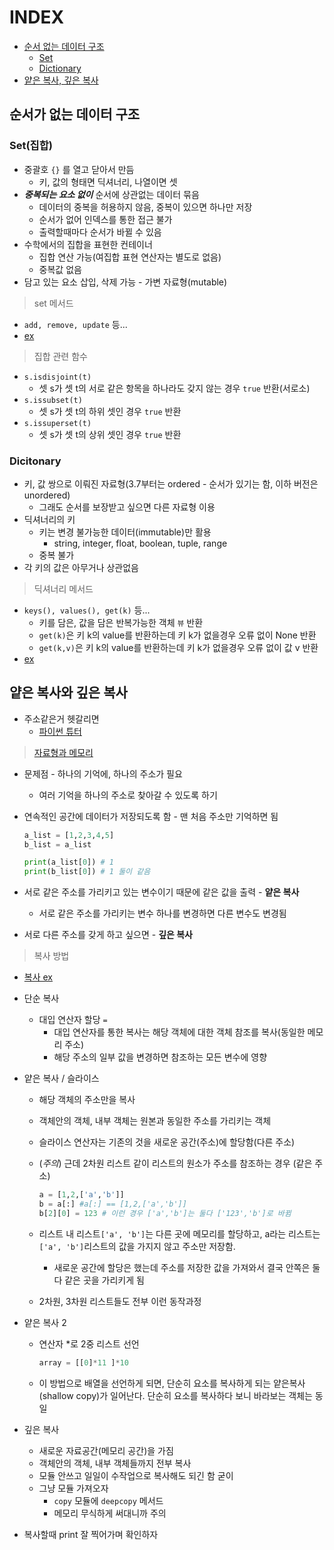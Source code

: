 # INDEX

* [순서 없는 데이터 구조](#순서가-없는-데이터-구조)
  * [Set](#set집합)
  * [Dictionary](#dicitonary)
* [얕은 복사, 깊은 복사](#얕은-복사와-깊은-복사)

## 순서가 없는 데이터 구조

### Set(집합)

* 중괄호 `{}` 를 열고 닫아서 만듬
  * 키, 값의 형태면 딕셔너리, 나열이면 셋
* ***중복되는 요소 없이*** 순서에 상관없는 데이터 묶음
  * 데이터의 중복을 허용하지 않음, 중복이 있으면 하나만 저장
  * 순서가 없어 인덱스를 통한 접근 불가
  * 출력할때마다 순서가 바뀔 수 있음
* 수학에서의 집합을 표현한 컨테이너
  * 집합 연산 가능(여집합 표현 연산자는 별도로 없음)
  * 중복값 없음
* 담고 있는 요소 삽입, 삭제 가능 - 가변 자료형(mutable)

> set 메서드

* `add, remove, update` 등...
* [ex](https://github.com/rlaehd12/TIL/blob/main/python/0126.ipynb)

> 집합 관련 함수

* `s.isdisjoint(t)`
  * 셋 s가 셋 t의 서로 같은 항목을 하나라도 갖지 않는 경우 `true` 반환(서로소)
* `s.issubset(t)`
  * 셋 s가 셋 t의 하위 셋인 경우 `true` 반환
* `s.issuperset(t)`
  * 셋 s가 셋 t의 상위 셋인 경우 `true` 반환

### Dicitonary

* 키, 값 쌍으로 이뤄진 자료형(3.7부터는 ordered - 순서가 있기는 함, 이하 버전은 unordered)
  * 그래도 순서를 보장받고 싶으면 다른 자료형 이용
* 딕셔너리의 키
  * 키는 변경 불가능한 데이터(immutable)만 활용
    * string, integer, float, boolean, tuple, range
  * 중복 불가
* 각 키의 값은 아무거나 상관없음

> 딕셔너리 메서드

* `keys(), values(), get(k)` 등...
  * 키를 담은, 값을 담은 반복가능한 객체 `뷰` 반환
  * `get(k)`은 키 k의 value를 반환하는데 키 k가 없을경우 오류 없이 None 반환
  * `get(k,v)`은 키 k의 value를 반환하는데 키 k가 없을경우 오류 없이 값 v 반환
* [ex](https://github.com/rlaehd12/TIL/blob/main/python/0126.ipynb)

## 얕은 복사와 깊은 복사

* 주소같은거 헷갈리면
  * [파이썬 튜터](https://pythontutor.com/)

> [자료형과 메모리](https://github.com/rlaehd12/TIL/blob/main/python/0116.md#자료형과-메모리)

* 문제점 - 하나의 기억에, 하나의 주소가 필요
  * 여러 기억을 하나의 주소로 찾아갈 수 있도록 하기
* 연속적인 공간에 데이터가 저장되도록 함 - 맨 처음 주소만 기억하면 됨

  ```python
  a_list = [1,2,3,4,5]
  b_list = a_list

  print(a_list[0]) # 1
  print(b_list[0]) # 1 둘이 같음
  ```

* 서로 같은 주소를 가리키고 있는 변수이기 때문에 같은 값을 출력 - **얕은 복사**
  * 서로 같은 주소를 가리키는 변수 하나를 변경하면 다른 변수도 변경됨

* 서로 다른 주소를 갖게 하고 싶으면 - **깊은 복사**

> 복사 방법

* [복사 ex](https://github.com/rlaehd12/TIL/blob/main/python/0126.ipynb)

* 단순 복사
  * 대입 연산자 할당 `=`
    * 대입 연산자를 통한 복사는 해당 객체에 대한 객체 참조를 복사(동일한 메모리 주소)
    * 해당 주소의 일부 값을 변경하면 참조하는 모든 변수에 영향

* 얕은 복사 / 슬라이스
  * 해당 객체의 주소만을 복사
  * 객체안의 객체, 내부 객체는 원본과 동일한 주소를 가리키는 객체
  * 슬라이스 연산자는 기존의 것을 새로운 공간(주소)에 할당함(다른 주소)
  * (*주의*) 근데 2차원 리스트 같이 리스트의 원소가 주소를 참조하는 경우 (같은 주소)

    ```python
    a = [1,2,['a','b']]
    b = a[:] #a[:] == [1,2,['a','b']]
    b[2][0] = 123 # 이런 경우 ['a','b']는 둘다 ['123','b']로 바뀜
    ```

  * 리스트 내 리스트`['a', 'b']`는 다른 곳에 메모리를 할당하고, a라는 리스트는 `['a', 'b']`리스트의 값을 가지지 않고 주소만 저장함.
    * 새로운 공간에 할당은 했는데 주소를 저장한 값을 가져와서 결국 안쪽은 둘다 같은 곳을 가리키게 됨
  * 2차원, 3차원 리스트들도 전부 이런 동작과정

* 얕은 복사 2
  * 연산자 *로 2중 리스트 선언

    ```python
    array = [[0]*11 ]*10
    ```

  * 이 방법으로 배열을 선언하게 되면, 단순히 요소를 복사하게 되는 얕은복사 (shallow copy)가 일어난다. 단순히 요소를 복사하다 보니 바라보는 객체는 동일
* 깊은 복사
  * 새로운 자료공간(메모리 공간)을 가짐
  * 객체안의 객체, 내부 객체들까지 전부 복사
  * 모듈 안쓰고 일일이 수작업으로 복사해도 되긴 함 굳이
  * 그냥 모듈 가져오자
    * `copy` 모듈에 `deepcopy` 메서드
    * 메모리 무식하게 써대니까 주의

* 복사할때 print 잘 찍어가며 확인하자
